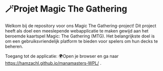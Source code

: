 <h1>🪄Projet Magic The Gathering</h1>
Welkom bij de repository voor ons Magic The Gathering-project! Dit project heeft als doel een meeslepende webapplicatie te maken gewijd aan het beroemde kaartspel Magic: The Gathering (MTG). Het belangrijkste doel is om een gebruiksvriendelijk platform te bieden voor spelers om hun decks te beheren.

Toegang tot de applicatie:
🌍Open je browser en ga naar https://hamzachl.github.io/manamasters-WPL/ .
